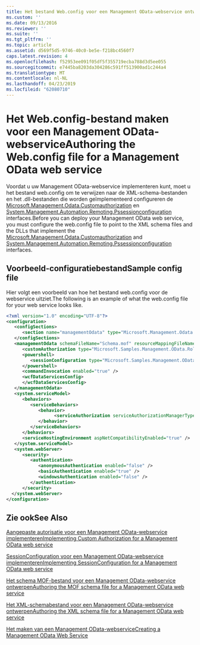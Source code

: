 ```yaml
---
title: Het bestand Web.config voor een Management OData-webservice ontwerpen | Microsoft Docs
ms.custom: ''
ms.date: 09/13/2016
ms.reviewer: ''
ms.suite: ''
ms.tgt_pltfrm: ''
ms.topic: article
ms.assetid: d569f5d5-9746-40c0-be5e-f218bc4560f7
caps.latest.revision: 4
ms.openlocfilehash: f52953ee091f05df5f355719ecba788d3d5ee055
ms.sourcegitcommit: e7445ba8203da304286c591ff513900ad1c244a4
ms.translationtype: MT
ms.contentlocale: nl-NL
ms.lasthandoff: 04/23/2019
ms.locfileid: "62080710"
---
```

# <a name="authoring-the-webconfig-file-for-a-management-odata-web-service"></a><span data-ttu-id="4abf9-102">Het Web.config-bestand maken voor een Management OData-webservice</span><span class="sxs-lookup"><span data-stu-id="4abf9-102">Authoring the Web.config file for a Management OData web service</span></span>

<span data-ttu-id="4abf9-103">Voordat u uw Management OData-webservice implementeren kunt, moet u het bestand web.config om te verwijzen naar de XML-schema-bestanden en het .dll-bestanden die worden geïmplementeerd configureren de [Microsoft.Management.Odata.Customauthorization](/dotnet/api/Microsoft.Management.Odata.CustomAuthorization) en [ System.Management.Automation.Remoting.Pssessionconfiguration](/dotnet/api/System.Management.Automation.Remoting.PSSessionConfiguration) interfaces.</span><span class="sxs-lookup"><span data-stu-id="4abf9-103">Before you can deploy your Management OData web service, you must configure the web.config file to point to the XML schema files and the DLLs that implement the [Microsoft.Management.Odata.Customauthorization](/dotnet/api/Microsoft.Management.Odata.CustomAuthorization) and  [System.Management.Automation.Remoting.Pssessionconfiguration](/dotnet/api/System.Management.Automation.Remoting.PSSessionConfiguration) interfaces.</span></span>

## <a name="sample-config-file"></a><span data-ttu-id="4abf9-104">Voorbeeld-configuratiebestand</span><span class="sxs-lookup"><span data-stu-id="4abf9-104">Sample config file</span></span>

<span data-ttu-id="4abf9-105">Hier volgt een voorbeeld van hoe het bestand web.config voor de webservice uitziet.</span><span class="sxs-lookup"><span data-stu-id="4abf9-105">The following is an example of what the web.config file for your web service looks like.</span></span>

```xml
<?xml version="1.0" encoding="UTF-8"?>
<configuration>
   <configSections>
      <section name="managementOdata" type="Microsoft.Management.Odata.Core.DSConfiguration, Microsoft.Management.OData, Version=3.0.0.0, Culture=neutral, PublicKeyToken=31bf3856ad364e35, processorArchitecture=MSIL" />
   </configSections>
   <managementOdata schemaFileName="Schema.mof" resourceMappingFileName="Schema.xml">
      <customAuthorization type="Microsoft.Samples.Management.OData.RoleBasedPlugins.CustomAuthorization" assembly=".\Microsoft.Samples.Management.OData.RoleBasedPlugins.dll" />
      <powershell>
         <sessionConfiguration type="Microsoft.Samples.Management.OData.RoleBasedPlugins.SessionConfiguration" assembly=".\Microsoft.Samples.Management.OData.RoleBasedPlugins.dll" />
      </powershell>
      <commandInvocation enabled="true" />
      <wcfDataServicesConfig>
      </wcfDataServicesConfig>
   </managementOdata>
   <system.serviceModel>
      <behaviors>
         <serviceBehaviors>
            <behavior>
                  <serviceAuthorization serviceAuthorizationManagerType="Microsoft.Management.Odata.Core.CustomAuthorizationManager, Microsoft.Management.OData, Version=3.0.0.0, Culture=neutral, PublicKeyToken=31bf3856ad364e35" />
            </behavior>
         </serviceBehaviors>
      </behaviors>
      <serviceHostingEnvironment aspNetCompatibilityEnabled="true" />
   </system.serviceModel>
   <system.webServer>
      <security>
         <authentication>
            <anonymousAuthentication enabled="false" />
            <basicAuthentication enabled="true" />
            <windowsAuthentication enabled="false" />
         </authentication>
      </security>
  </system.webServer>
</configuration>

```

## <a name="see-also"></a><span data-ttu-id="4abf9-106">Zie ook</span><span class="sxs-lookup"><span data-stu-id="4abf9-106">See Also</span></span>

[<span data-ttu-id="4abf9-107">Aangepaste autorisatie voor een Management OData-webservice implementeren</span><span class="sxs-lookup"><span data-stu-id="4abf9-107">Implementing Custom Authorization for a Management OData web service</span></span>](./implementing-custom-authorization-for-a-management-odata-web-service.md)

[<span data-ttu-id="4abf9-108">SessionConfiguration voor een Management OData-webservice implementeren</span><span class="sxs-lookup"><span data-stu-id="4abf9-108">Implementing SessionConfiguration for a Management OData web service</span></span>](./implementing-sessionconfiguration-for-a-management-odata-web-service.md)

[<span data-ttu-id="4abf9-109">Het schema MOF-bestand voor een Management OData-webservice ontwerpen</span><span class="sxs-lookup"><span data-stu-id="4abf9-109">Authoring the MOF schema file for a Management OData web service</span></span>](./authoring-the-mof-schema-file-for-a-management-odata-web-service.md)

[<span data-ttu-id="4abf9-110">Het XML-schemabestand voor een Management OData-webservice ontwerpen</span><span class="sxs-lookup"><span data-stu-id="4abf9-110">Authoring the XML schema file for a Management OData web service</span></span>](./authoring-the-xml-schema-file-for-a-management-odata-web-service.md)

[<span data-ttu-id="4abf9-111">Het maken van een Management OData-webservice</span><span class="sxs-lookup"><span data-stu-id="4abf9-111">Creating a Management OData Web Service</span></span>](./creating-a-management-odata-web-service.md)